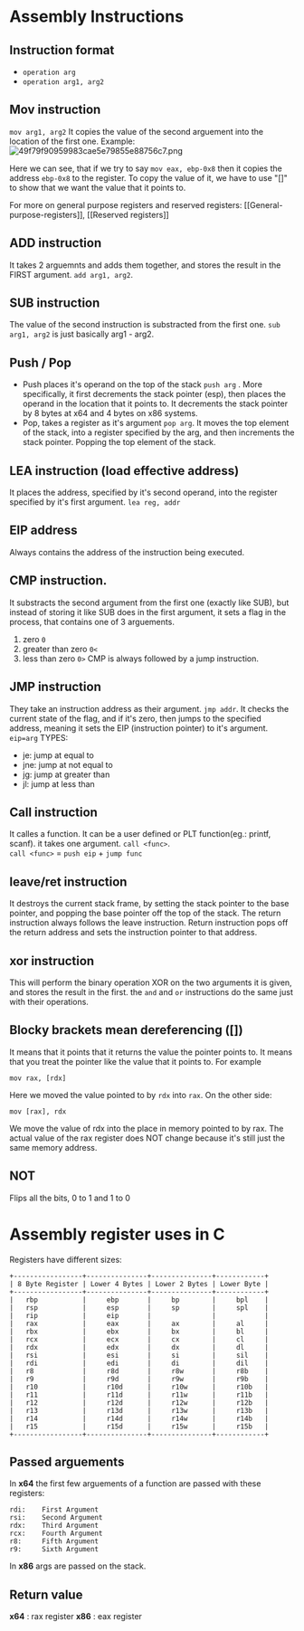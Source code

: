 # Assembly Instructions

## Instruction format

- `operation arg`
- `operation arg1, arg2`

## Mov instruction

`mov arg1, arg2`
It copies the value of the second arguement into the location of the first one. Example:
![49f79f90959983cae5e79855e88756c7.png](49f79f90959983cae5e79855e88756c7.png)

Here we can see, that if we try to say `mov eax, ebp-0x8` then it copies the address `ebp-0x8` to the register. To copy the value of it, we have to use "\[\]" to show that we want the value that it points to.

For more on general purpose registers and reserved registers: [[General-purpose-registers]], [[Reserved registers]]

## ADD instruction

It takes 2 arguemnts and adds them together, and stores the result in the FIRST argument. `add arg1, arg2`. 

## SUB instruction
The value of the second instruction is substracted from the first one. `sub arg1, arg2` is just basically arg1 - arg2.

## Push / Pop
- Push places it's operand on the top of the stack `push arg` . More specifically, it first decrements the stack pointer (esp), then places the operand in the location that it points to. It decrements the stack pointer by 8 bytes at x64 and 4 bytes on x86 systems.
- Pop, takes a register as it's argument `pop arg`. It moves the top element of the stack, into a register specified by the arg, and then increments the stack pointer.  Popping the top element of the stack.

## LEA instruction (load effective address) 

It places the address, specified by it's second operand, into the register specified by it's first argument. `lea reg, addr`

## EIP address
Always contains the address of the instruction being executed.

## CMP instruction.
It substracts the second argument from the first one (exactly like SUB), but instead of storing it like SUB does in the first argument, it sets a flag in the process, that contains one of 3 arguements. 
1. zero `0`
2. greater than zero `0<`
3. less than zero `0>`
CMP is always followed by a jump instruction.

## JMP instruction
They take an instruction address as their argument. `jmp addr`. It checks the current state of the flag, and if it's zero, then jumps to the specified address, meaning it sets the EIP (instruction pointer) to it's argument. `eip=arg`
TYPES:
- je: jump at equal to
- jne: jump at not equal to
- jg: jump at greater than
- jl: jump at less than

## Call instruction
It calles a function. It can be a user defined or PLT function(eg.: printf, scanf). it takes one argument.
`call <func>`.  
`call <func>` = `push eip` + `jump func`

## leave/ret instruction
It destroys the current stack frame, by setting the stack pointer to the base pointer, and popping the base pointer off the top of the stack. The return instruction always follows the leave instruction. Return instruction pops off the return address and sets the instruction pointer to that address.

## xor instruction
This will perform the binary operation XOR on the two arguments it is given, and stores the result in the first. the `and` and `or` instructions do the same just with their operations.

## Blocky brackets mean dereferencing ([])
It means that it points that it returns the value the pointer points to. It means that you treat the pointer like the value that it points to. For example
```assembly
mov rax, [rdx]
```
Here we moved the value pointed to by `rdx` into `rax`. On the other side:
```assembly
mov [rax], rdx
```
We move the value of rdx into the place in memory pointed to by rax. The actual value of the rax register does NOT change because it's still just the same memory address.

## NOT
Flips all the bits, 0 to 1 and 1 to 0

# Assembly register uses in C
Registers have different sizes:
```text
+-----------------+---------------+---------------+------------+
| 8 Byte Register | Lower 4 Bytes | Lower 2 Bytes | Lower Byte |
+-----------------+---------------+---------------+------------+
|   rbp           |     ebp       |     bp        |     bpl    |
|   rsp           |     esp       |     sp        |     spl    |
|   rip           |     eip       |               |            |
|   rax           |     eax       |     ax        |     al     |
|   rbx           |     ebx       |     bx        |     bl     |
|   rcx           |     ecx       |     cx        |     cl     |
|   rdx           |     edx       |     dx        |     dl     |
|   rsi           |     esi       |     si        |     sil    |
|   rdi           |     edi       |     di        |     dil    |
|   r8            |     r8d       |     r8w       |     r8b    |
|   r9            |     r9d       |     r9w       |     r9b    |
|   r10           |     r10d      |     r10w      |     r10b   |
|   r11           |     r11d      |     r11w      |     r11b   |
|   r12           |     r12d      |     r12w      |     r12b   |
|   r13           |     r13d      |     r13w      |     r13b   |
|   r14           |     r14d      |     r14w      |     r14b   |
|   r15           |     r15d      |     r15w      |     r15b   |
+-----------------+---------------+---------------+------------+

```


## Passed arguements
 In **x64** the first few arguements of a function are passed with these registers:
```text
rdi:    First Argument
rsi:    Second Argument
rdx:    Third Argument
rcx:    Fourth Argument
r8:     Fifth Argument
r9:     Sixth Argument
```
In **x86** args are passed on the stack.
## Return value
**x64** :  rax register
**x86** :  eax register

